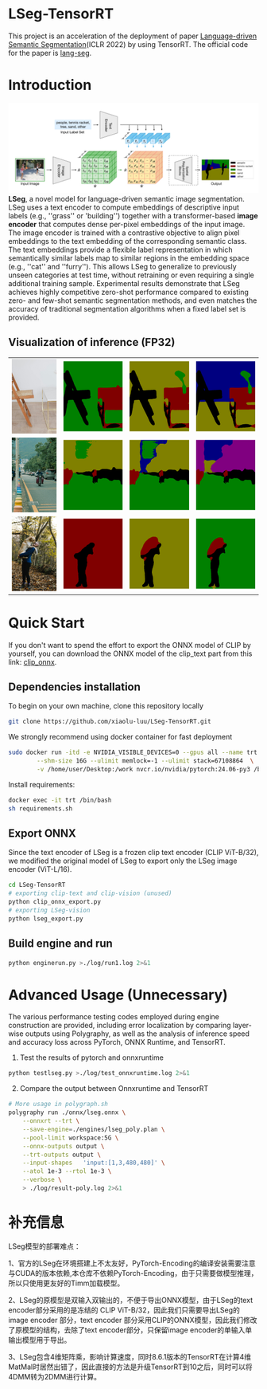# LSeg-TensorRT
This project is an acceleration of the deployment of paper [Language-driven Semantic Segmentation](https://arxiv.org/abs/2201.03546)(ICLR 2022) by using TensorRT. The official code for the paper is [lang-seg](https://github.com/isl-org/lang-seg/tree/main).
# Introduction
![](image/lseg.jpg)
**LSeg**, a novel model for language-driven semantic image segmentation. LSeg uses a text encoder to compute embeddings of descriptive input labels (e.g., ''grass'' or 'building'') together with a transformer-based **image encoder** that computes dense per-pixel embeddings of the input image. The image encoder is trained with a contrastive objective to align pixel embeddings to the text embedding of the corresponding semantic class. The text embeddings provide a flexible label representation in which semantically similar labels map to similar regions in the embedding space (e.g., ''cat'' and ''furry''). This allows LSeg to generalize to previously unseen categories at test time, without retraining or even requiring a single additional training sample. Experimental results demonstrate that LSeg achieves highly competitive zero-shot performance compared to existing zero- and few-shot semantic segmentation methods, and even matches the accuracy of traditional segmentation algorithms when a fixed label set is provided.

## Visualization of inference (FP32)
<table>
    <tr>
        <td><img src="image/chair.jpg" width="100%" style="height: 150px; object-fit: cover;"></td>
        <td><img src="image/seg_image_trt2.png" width="100%" style="height: 150px; object-fit: cover;"></td>
        <td><img src="image/seg_image_trt3.png" width="100%" style="height: 150px; object-fit: cover;"></td>
        <td><img src="image/seg_image_trt4.png" width="100%" style="height: 150px; object-fit: cover;"></td>
    </tr>
    <tr>
        <td><img src="image/car.jpg" width="100%" style="height: 150px; object-fit: cover;"></td>
        <td><img src="image/car_trt3.png" width="100%" style="height: 150px; object-fit: cover;"></td>
        <td><img src="image/car_trt4.png" width="100%" style="height: 150px; object-fit: cover;"></td>
        <td><img src="image/car_trt5.png" width="100%" style="height: 150px; object-fit: cover;"></td>
    </tr>
    <tr>
        <td><img src="image/dog.jpg" width="100%" style="height: 150px; object-fit: cover;"></td>
        <td><img src="image/dog_trt2.png" width="100%" style="height: 150px; object-fit: cover;"></td>
        <td><img src="image/dog_trt1.png" width="100%" style="height: 150px; object-fit: cover;"></td>
        <td><img src="image/dog_trt3.png" width="100%" style="height: 150px; object-fit: cover;"></td>
    </tr>
</table>






# Quick Start
If you don't want to spend the effort to export the ONNX model of CLIP by yourself, you can download the ONNX model of the clip_text part from this link: [clip_onnx](https://github.com/Lednik7/CLIP-ONNX).



## Dependencies installation

To begin on your own machine, clone this repository locally
```bash
git clone https://github.com/xiaolu-luu/LSeg-TensorRT.git
```
We strongly recommend using docker container for fast deployment
```bash
sudo docker run -itd -e NVIDIA_VISIBLE_DEVICES=0 --gpus all --name trt --runtime=nvidia \
        --shm-size 16G --ulimit memlock=-1 --ulimit stack=67108864  \
        -v /home/user/Desktop:/work nvcr.io/nvidia/pytorch:24.06-py3 /bin/bash
```
Install requirements:
```bash
docker exec -it trt /bin/bash
sh requirements.sh
```

## Export ONNX
Since the text encoder of LSeg is a frozen clip text encoder (CLIP ViT-B/32), we modified the original model of LSeg to export only the LSeg image encoder (ViT-L/16).
```bash
cd LSeg-TensorRT
# exporting clip-text and clip-vision (unused)
python clip_onnx_export.py 
# exporting LSeg-vision
python lseg_export.py
```

## Build engine and run

```bash
python enginerun.py >./log/run1.log 2>&1
```

# Advanced Usage (Unnecessary)
The various performance testing codes employed during engine construction are provided, including error localization by comparing layer-wise outputs using Polygraphy, as well as the analysis of inference speed and accuracy loss across PyTorch, ONNX Runtime, and TensorRT.

1. Test the results of pytorch and onnxruntime
```bash
python testlseg.py >./log/test_onnxruntime.log 2>&1
```
2. Compare the output between Onnxruntime and TensorRT
```bash
# More usage in polygraph.sh
polygraphy run ./onnx/lseg.onnx \
    --onnxrt --trt \
    --save-engine=./engines/lseg_poly.plan \
    --pool-limit workspace:5G \
    --onnx-outputs output \
    --trt-outputs output \
    --input-shapes   'input:[1,3,480,480]' \
    --atol 1e-3 --rtol 1e-3 \
    --verbose \
    > ./log/result-poly.log 2>&1
```

# 补充信息
LSeg模型的部署难点：

1、官方的LSeg在环境搭建上不太友好，PyTorch-Encoding的编译安装需要注意与CUDA的版本依赖,本仓库不依赖PyTorch-Encoding，由于只需要做模型推理，所以只使用更友好的Timm加载模型。

2、LSeg的原模型是双输入双输出的，不便于导出ONNX模型，由于LSeg的text encoder部分采用的是冻结的 CLIP ViT-B/32，因此我们只需要导出LSeg的 image encoder 部分，text encoder 部分采用CLIP的ONNX模型，因此我们修改了原模型的结构，去除了text encoder部分，只保留image encoder的单输入单输出模型用于导出。

3、LSeg包含4维矩阵乘，影响计算速度，同时8.6.1版本的TensorRT在计算4维MatMal时居然出错了，因此直接的方法是升级TensorRT到10之后，同时可以将4DMM转为2DMM进行计算。

